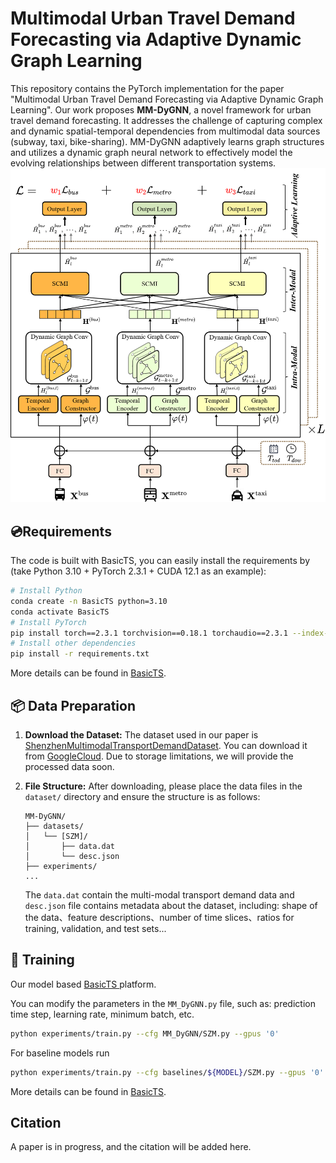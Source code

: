 # Multimodal Urban Travel Demand Forecasting via Adaptive Dynamic Graph Learning 

This repository contains the PyTorch implementation for the paper "Multimodal Urban Travel Demand Forecasting via Adaptive Dynamic Graph Learning". Our work proposes **MM-DyGNN**, a novel framework for urban travel demand forecasting. It addresses the challenge of capturing complex and dynamic spatial-temporal dependencies from multimodal data sources (subway, taxi, bike-sharing). MM-DyGNN adaptively learns graph structures and utilizes a dynamic graph neural network to effectively model the evolving relationships between different transportation systems.
![MM-DyGNN](./fig/fm_last.png)



## 💿Requirements

The code is built with BasicTS, you can easily install the requirements by (take Python 3.10 + PyTorch 2.3.1 + CUDA 12.1 as an example):

```bash
# Install Python
conda create -n BasicTS python=3.10
conda activate BasicTS
# Install PyTorch
pip install torch==2.3.1 torchvision==0.18.1 torchaudio==2.3.1 --index-url https://download.pytorch.org/whl/cu121
# Install other dependencies
pip install -r requirements.txt
```

More details can be found in [BasicTS](https://github.com/GestaltCogTeam/BasicTS).

## 📦 Data Preparation

1. **Download the Dataset:** The dataset used in our paper is [ShenzhenMultimodalTransportDemandDataset](https://github.com/GestaltCogTeam/BasicTS). You can download it from [GoogleCloud](https://github.com/GestaltCogTeam/BasicTS). Due to storage limitations, we will provide the processed data soon.

2. **File Structure:** After downloading, please place the data files in the `dataset/` directory and ensure the structure is as follows:

   ```
   MM-DyGNN/
   ├── datasets/
   │   └── [SZM]/
   │       ├── data.dat
   │       └── desc.json
   ├── experiments/
   ...
   ```

   The `data.dat`  contain the multi-modal transport demand  data and `desc.json`  file contains metadata about the dataset, including: shape of the data、feature descriptions、number of time slices、ratios for training, validation, and test sets...

## 🎯 Training

Our model based [BasicTS ](https://github.com/GestaltCogTeam/BasicTS) platform.

You can modify the parameters in the `MM_DyGNN.py` file, such as: prediction time step, learning rate, minimum batch, etc.

```bash
python experiments/train.py --cfg MM_DyGNN/SZM.py --gpus '0'
```

For baseline models run

```bash
python experiments/train.py --cfg baselines/${MODEL}/SZM.py --gpus '0'
```

More details can be found in [BasicTS](https://github.com/GestaltCogTeam/BasicTS).

## Citation

A paper is in progress, and the citation will be added here.

